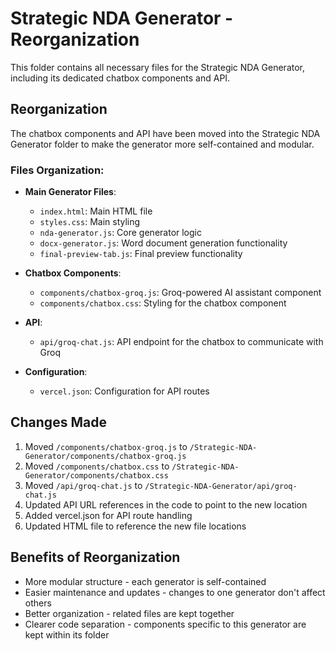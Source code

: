 # Strategic NDA Generator - Reorganization

This folder contains all necessary files for the Strategic NDA Generator, including its dedicated chatbox components and API.

## Reorganization

The chatbox components and API have been moved into the Strategic NDA Generator folder to make the generator more self-contained and modular.

### Files Organization:

- **Main Generator Files**:
  - `index.html`: Main HTML file
  - `styles.css`: Main styling
  - `nda-generator.js`: Core generator logic
  - `docx-generator.js`: Word document generation functionality
  - `final-preview-tab.js`: Final preview functionality

- **Chatbox Components**:
  - `components/chatbox-groq.js`: Groq-powered AI assistant component
  - `components/chatbox.css`: Styling for the chatbox component

- **API**:
  - `api/groq-chat.js`: API endpoint for the chatbox to communicate with Groq

- **Configuration**:
  - `vercel.json`: Configuration for API routes

## Changes Made

1. Moved `/components/chatbox-groq.js` to `/Strategic-NDA-Generator/components/chatbox-groq.js`
2. Moved `/components/chatbox.css` to `/Strategic-NDA-Generator/components/chatbox.css`
3. Moved `/api/groq-chat.js` to `/Strategic-NDA-Generator/api/groq-chat.js`
4. Updated API URL references in the code to point to the new location
5. Added vercel.json for API route handling
6. Updated HTML file to reference the new file locations

## Benefits of Reorganization

- More modular structure - each generator is self-contained
- Easier maintenance and updates - changes to one generator don't affect others
- Better organization - related files are kept together
- Clearer code separation - components specific to this generator are kept within its folder
